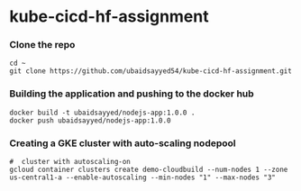 # kube-cicd-hf-assignment



### Clone the repo
```
cd ~
git clone https://github.com/ubaidsayyed54/kube-cicd-hf-assignment.git
```

### Building the application and pushing to the docker hub
```
docker build -t ubaidsayyed/nodejs-app:1.0.0 .
docker push ubaidsayyed/nodejs-app:1.0.0
```

### Creating a GKE cluster with auto-scaling nodepool
```
#  cluster with autoscaling-on 
gcloud container clusters create demo-cloudbuild --num-nodes 1 --zone us-central1-a --enable-autoscaling --min-nodes "1" --max-nodes "3"
```

#  


